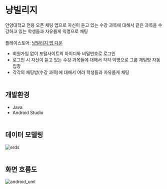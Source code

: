 # 냥빌리지
안양대학교 전용 오픈 채팅 앱으로 자신이 듣고 있는 수강 과목에 대해서 같은 과목을 수강하고 있는 학생들과 자유롭게 익명으로 채팅<br>
<br>플레이스토어: [냥빌리지 앱 다운](https://play.google.com/store/apps/details?id=com.uni.aychat)<br>
- 회원가입 없이 포털사이트의 아이디와 비밀번호로 로그인<br>
- 로그인 시 자신이 듣고 있는 수강 과목들에 대해서 각각 익명으로 그룹 채팅방 자동 입장<br>
- 각각의 채팅방(수강 과목)에 대해서 여러 학생들과 자유롭게 채팅<br>
​
## 개발환경
- Java <br>
- Android Studio <br><br>

## 데이터 모델링
![erds](https://user-images.githubusercontent.com/89206300/177805541-6c77ee41-0126-4e05-a93c-3157aa4febcf.png)
<br><br>
## 화면 흐름도
![android_uml](https://user-images.githubusercontent.com/89206300/177044853-3b8db94d-4c5c-41c8-8994-d08ec6ed639a.png)
